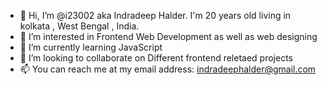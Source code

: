 - 👋 Hi, I’m @i23002 aka Indradeep Halder. I'm 20 years old living in kolkata , West Bengal , India. 
- 👀 I’m interested in Frontend Web Development as well as web designing
- 🌱 I’m currently learning JavaScript 
- 💞️ I’m looking to collaborate on Different frontend reletaed projects
- 📫 You can reach me at my email address: indradeephalder@gmail.com

<!---
i23002/i23002 is a ✨ special ✨ repository because its `README.md` (this file) appears on your GitHub profile.
You can click the Preview link to take a look at your changes.
--->
